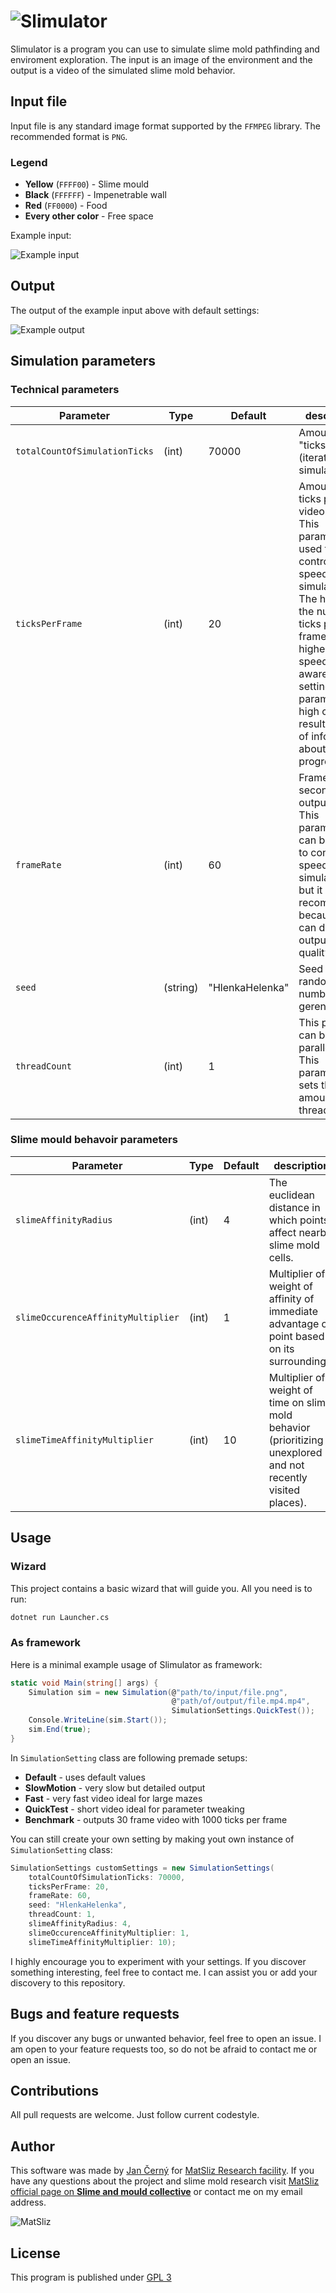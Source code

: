 # ![Slimulator](https://github.com/yagarea/Slimulator/blob/master/media/logo.gif?raw=true)

Slimulator is a program you can use to simulate slime mold pathfinding and enviroment exploration.
The input is an image of the environment and the output is a video of the simulated slime mold behavior.

## Input file
Input file is any standard image format supported by the `FFMPEG` library. The recommended format is `PNG`.

### Legend
- **Yellow** (`FFFF00`) - Slime mould
- **Black** (`FFFFFF`) - Impenetrable wall
- **Red** (`FF0000`) - Food
- **Every other color** - Free space

Example input:

![Example input](https://raw.githubusercontent.com/yagarea/Slimulator/master/testInputs/maze500-food2.png?raw=true)

## Output

The output of the example input above with default settings:

![Example output](https://github.com/yagarea/Slimulator/blob/master/media/exampleOutput.gif?raw=true)

## Simulation parameters

### Technical parameters

| Parameter                     | Type     | Default         | description                                                                                                                                                                                                                                                         |
| ---                           | ---      | ---             | ---                                                                                                                                                                                                                                                                 |
| `totalCountOfSimulationTicks` | (int)    | 70000           | Amount "ticks" (iterations of simulations)                                                                                                                                                                                                                          |
| `ticksPerFrame`               | (int)    | 20              | Amount of ticks per one video frame. This parameter is used to control the speed of simulation. The higher the number of ticks per frame, the higher the speed. Be aware that setting this parameter too high can result in loss of information about the progress. |
| `frameRate`                   | (int)    | 60              | Frames per second in the output video. This parameter can be used to control the speed of simulation too but it is not recommended because it can damage output video quality.                                                                                      |
| `seed`                        | (string) | "HlenkaHelenka" | Seed for the random number gerenerator.                                                                                                                                                                                                                             |
| `threadCount`                 | (int)    | 1               | This program can be parallelized. This parameter sets the amount of threads used.                                                                                                                                                                                   |

### Slime mould behavoir parameters

| Parameter                          | Type  | Default | description                                                                                                    |
| ---                                | ---   | ---     | ---                                                                                                            |
| `slimeAffinityRadius`              | (int) | 4       | The euclidean distance in which points affect nearby slime mold cells.                                         |
| `slimeOccurenceAffinityMultiplier` | (int) | 1       | Multiplier of weight of affinity of immediate advantage of point based on its surroundings.                    |
| `slimeTimeAffinityMultiplier`      | (int) | 10      | Multiplier of weight of time on slime mold behavior (prioritizing unexplored and not recently visited places). |

## Usage

### Wizard

This project contains a basic wizard that will guide you. All you need is to run:

```bash
dotnet run Launcher.cs
```

### As framework

Here is a minimal example usage of Slimulator as framework:

```c#
static void Main(string[] args) {
    Simulation sim = new Simulation(@"path/to/input/file.png",
                                    @"path/of/output/file.mp4.mp4",
                                    SimulationSettings.QuickTest());
    Console.WriteLine(sim.Start());
    sim.End(true);
}
```

In `SimulationSetting` class are following premade setups:
- **Default** - uses default values
- **SlowMotion** - very slow but detailed output
- **Fast** - very fast video ideal for large mazes
- **QuickTest** - short video ideal for parameter tweaking
- **Benchmark** - outputs 30 frame video with 1000 ticks per frame

You can still create your own setting by making yout own instance of `SimulationSetting` class:

```c#
SimulationSettings customSettings = new SimulationSettings(
    totalCountOfSimulationTicks: 70000,
    ticksPerFrame: 20,
    frameRate: 60,
    seed: "HlenkaHelenka",
    threadCount: 1,
    slimeAffinityRadius: 4,
    slimeOccurenceAffinityMultiplier: 1,
    slimeTimeAffinityMultiplier: 10);
```

I highly encourage you to experiment with your settings. If you discover something 
interesting, feel free to contact me. I can assist you or add your discovery to this 
repository.

## Bugs and feature requests
If you discover any bugs or unwanted behavior, feel free to open an issue. I am open to your 
feature requests too, so do not be afraid to contact me or open an issue.

## Contributions
All pull requests are welcome. Just follow current codestyle.

## Author
This software was made by [Jan Černý](https://blackblog.cz/) for 
[MatSliz Research facility](http://slimoco.ning.com/group/matsliz). If you have 
any questions about the project and slime mold research visit 
[MatSliz official page on **Slime and mould collective**](http://slimoco.ning.com/group/matsliz) 
or contact me on my email address.

![MatSliz](http://storage.ning.com/topology/rest/1.0/file/get/8485133272?profile=RESIZE_180x180&crop=1%3A1&width=171)

## License
This program is published under [GPL 3](https://github.com/yagarea/Slimulator/blob/master/LICENSE)

